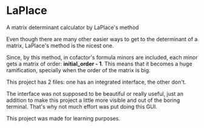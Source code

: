 # LaPlace 
 A matrix determinant calculator by LaPlace's method

 Even though there are many other easier ways to get to the determinant of a matrix, LaPlace's method is the nicest one.

 Since, by this method, in cofactor's formula minors are included, each minor gets a matrix of order: **initial_order - 1**. This means that it becomes a huge ramification, specially when the order of the matrix is big.

 This project has 2 files: one has an integrated interface, the other don't.

 The interface was not supposed to be beautiful or really useful, just an addition to make this project a little more visible and out of the boring terminal. That's why not much effort was put doing this GUI.

 This project was made for learning purposes.

